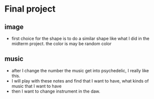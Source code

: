 # Final project

## image
- first choice  for the shape is to do a similar shape like what I did in the midterm project. the color is may be random color

## music
- after I change the number the music get into psychedelic, I really like this.
- I will play with these notes and find that I want to have, what kinds of music that I want to have
- then I want to change instrument in the daw.


